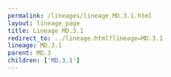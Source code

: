 ```yaml
---
permalink: /lineages/lineage_MD.3.1.html
layout: lineage_page
title: Lineage MD.3.1
redirect_to: ../lineage.html?lineage=MD.3.1
lineage: MD.3.1
parent: MD.3
children: ['MD.3.1']
---
```

